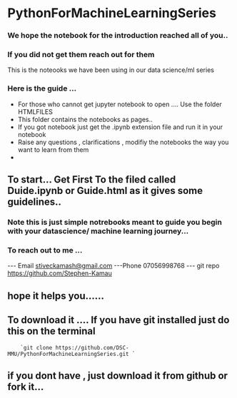 # PythonForMachineLearningSeries

### We hope the notebook for the introduction reached all of you..
### If you did not get them reach out for them
This is the noteooks we have been using in our data science/ml series


### Here is the guide ...
 - For those who cannot get jupyter notebook to open .... Use the folder HTMLFILES 
 - This folder contains the notebooks as pages..
 - If you got notebook just get the .ipynb extension file and run it in your notebook
 -  Raise any questions , clarifications , modifiy the notebooks the way you want to learn from them
 -
 
 ## To start... Get First To the filed called Duide.ipynb or Guide.html as it gives some guidelines..
 ### Note this is just simple notrebooks meant to guide you begin with your datascience/ machine learning journey...
 
 
 ### To reach out to me ...
  --- Email  stiveckamash@gmail.com
  ---Phone  07056998768
  --- git repo    https://github.com/Stephen-Kamau
  
  
  ## hope it helps you......
  
  
  
  ##  To download it .... If you have git installed just do this on the terminal
  
    	`git clone https://github.com/DSC-MMU/PythonForMachineLearningSeries.git `
    	
   ## if you dont have , just download it from github or fork it...
   
   
  
  
  
